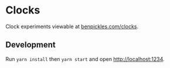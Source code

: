 # Clocks

Clock experiments viewable at [benpickles.com/clocks](https://www.benpickles.com/clocks/).

## Development

Run `yarn install` then `yarn start` and open <http://localhost:1234>.
